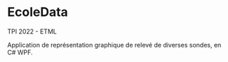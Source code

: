 # EcoleData
TPI 2022 - ETML

Application de représentation graphique de relevé de diverses sondes, en C# WPF.

